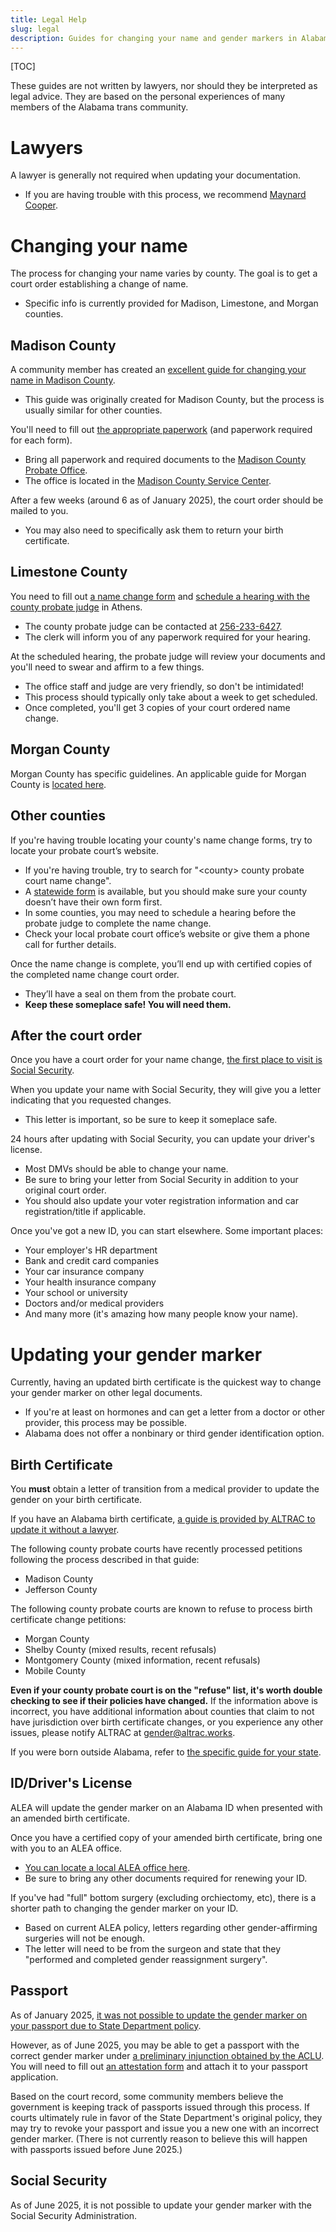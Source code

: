 ```yaml
---
title: Legal Help
slug: legal
description: Guides for changing your name and gender markers in Alabama.
---
```


[TOC]

These guides are not written by lawyers, nor should they be interpreted as legal advice.
They are based on the personal experiences of many members of the Alabama trans community.

# Lawyers

A lawyer is generally not required when updating your documentation.

- If you are having trouble with this process, we recommend [Maynard Cooper][maynard-cooper].

# Changing your name

The process for changing your name varies by county. The goal is to get a court order establishing a change of name.

- Specific info is currently provided for Madison, Limestone, and Morgan counties.

## Madison County

A community member has created an [excellent guide for changing your name in Madison County][tris-guide].

- This guide was originally created for Madison County, but the process is usually similar for other counties.

You'll need to fill out [the appropriate paperwork][form-madison-name] (and paperwork required for each form).

- Bring all paperwork and required documents to the [Madison County Probate Office][madison-servicecenter].
- The office is located in the [Madison County Service Center][madison-servicecenter].

After a few weeks (around 6 as of January 2025), the court order should
be mailed to you.

- You may also need to specifically ask them to return your birth certificate.

## Limestone County

You need to fill out [a name change form][form-limestone-name] and [schedule a hearing with the county probate judge][phone-athensprobate] in Athens.

- The county probate judge can be contacted at [256-233-6427][phone-athensprobate].
- The clerk will inform you of any paperwork required for your hearing.

At the scheduled hearing, the probate judge will review your documents and you'll need to swear and affirm to a few things.

- The office staff and judge are very friendly, so don't be intimidated!
- This process should typically only take about a week to get scheduled.
- Once completed, you'll get 3 copies of your court ordered name change.

## Morgan County

Morgan County has specific guidelines. An applicable guide for Morgan County is [located here][morgan-resources].

## Other counties

If you're having trouble locating your county's name change forms, try to locate your probate court’s website.

- If you're having trouble, try to search for "&lt;county&gt; county probate court name change".
- A [statewide form][form-al-name] is available, but you should make sure your county doesn’t have their own form first.
- In some counties, you may need to schedule a hearing before the probate judge to complete the name change.
- Check your local probate court office’s website or give them a phone call for further details.

Once the name change is complete, you’ll end up with certified copies of the completed name change court order.

- They’ll have a seal on them from the probate court.
- **Keep these someplace safe! You will need them.**

## After the court order

Once you have a court order for your name change,
[the first place to visit is Social Security][form-ssa-name].

When you update your name with Social Security, they will give you a
letter indicating that you requested changes.

- This letter is important, so be sure to keep it someplace safe.

24 hours after updating with Social Security, you can update your driver's
license.

- Most DMVs should be able to change your name.
- Be sure to bring your letter from Social Security in addition to your original court order.
- You should also update your voter registration
  information and car registration/title if applicable.

Once you've got a new ID, you can start elsewhere. Some important places:

- Your employer's HR department
- Bank and credit card companies
- Your car insurance company
- Your health insurance company
- Your school or university
- Doctors and/or medical providers
- And many more (it's amazing how many people know your name).

# Updating your gender marker

Currently, having an updated birth certificate is the quickest way to change your gender marker on other legal documents.

- If you're at least on hormones and can get a letter from a doctor or other provider, this process may be possible.
- Alabama does not offer a nonbinary or third gender identification option.

## Birth Certificate

You **must** obtain a letter of transition from a medical provider to update the gender on your birth certificate.

If you have an Alabama birth certificate, [a guide is provided by ALTRAC to update it without a lawyer][altrac-genderguide].

The following county probate courts have recently processed petitions following the process described in that guide:

* Madison County
* Jefferson County

The following county probate courts are known to refuse to process birth certificate change petitions:

* Morgan County
* Shelby County (mixed results, recent refusals)
* Montgomery County (mixed information, recent refusals)
* Mobile County

**Even if your county probate court is on the "refuse" list, it's worth double checking to see if their policies have changed.** If the information above is incorrect, you have additional information about counties that claim to not have jurisdiction over birth certificate changes, or you experience any other issues, please notify ALTRAC at [gender@altrac.works][email-altracgender].

If you were born outside Alabama, refer to [the specific guide for your
state][transequality].

## ID/Driver's License

ALEA will update the gender marker on an Alabama ID when presented with an
amended birth certificate.

Once you have a certified copy of your amended birth certificate,
bring one with you to an ALEA office.

- [You can locate a local ALEA office here][alea-locator].
- Be sure to bring any other documents required for renewing your ID.

If you've had "full" bottom surgery (excluding orchiectomy, etc), there is a
shorter path to changing the gender marker on your ID.

- Based on current ALEA policy, letters regarding other gender-affirming surgeries will not be enough.
- The letter will need to be from the surgeon and state that they "performed and completed gender reassignment surgery".

## Passport

As of January 2025, [it was not possible to update the gender marker on your passport due to State Department policy][passport-warning].

However, as of June 2025, you may be able to get a passport with the correct gender marker under [a preliminary injunction obtained by the ACLU][orr-v-trump-injunction-1]. You will need to fill out [an attestation form][orr-v-trump-class-attestation] and attach it to your passport application.

Based on the court record, some community members believe the government is keeping track of passports issued through this process. If courts ultimately rule in favor of the State Department's original policy, they may try to revoke your passport and issue you a new one with an incorrect gender marker. (There is not currently reason to believe this will happen with passports issued before June 2025.)

## Social Security

As of June 2025, it is not possible to update your gender marker with the Social Security Administration.

[maynard-cooper]: https://www.maynardcooper.com/professionals/cynthia-g-lamar-hart/ "Maynard Cooper, attorney"
[tris-guide]: https://tris.fyi/legal_name.html "Tris's notes on legally updating her name"
[form-madison-name]: https://www.madisoncountyal.gov/departments/probate-judge/areas-of-service/name-changes "Madison County name change form"
[madison-servicecenter]: https://g.co/kgs/h4vAXQL "Directions to the Madison County Service Center"
[form-limestone-name]: https://eforms.com/images/2017/09/Alabama-Name-Change-Petition-Form-PS-12.pdf "Limestone County name change form"
[phone-athensprobate]: tel:256-233-6427 "Athens Probate phone number"
[morgan-resources]: /pages/morgan-county.html "Morgan County resources"
[form-al-name]: https://eforms.alacourt.gov/media/jtzbncuw/request-to-change-name.pdf "Alabama Name Change court form"
[form-ssa-card]: https://www.ssa.gov/forms/ss-5.pdf "Social Security card application form"
[form-ssa-name]: https://www.ssa.gov/personal-record/change-name "SSA name change guidelines"
[altrac-genderguide]: https://altrac.works/genderguide/genderguide.html "ALTRAC's very handy gender guide"
[email-altracgender]: mailto:gender@altrac.works "ALTRAC's gender specific email"
[transequality]: https://transequality.org/documents "TransEquality document guides"
[alea-locator]: https://algeohub.maps.arcgis.com/apps/webappviewer/index.html?id=1b33c56f33dc4e62818b701ca84e1b92 "ALEA location locator"
[email-aidsoutreach]: mailto:sydney@birminghamaidsoutreach.org "Birmingham AIDS Outreach email"
[passport-warning]: https://bsky.app/profile/aclu.org/post/3lgixjvnwm223 "Warning from the ACLU about updating one's passport"
[orr-v-trump-injunction-1]: https://www.aclu.org/trumps-assault-on-transgender-rights/qa-orr-v-trump "ACLU's frequently asked questions about the Orr v. Trump injunction"
[orr-v-trump-class-attestation]: https://travel.state.gov/content/dam/passports/forms-fees/Attestation%20Form.pdf "Orr v. Trump class member attestation form to get a passport with the correct gender marker"
